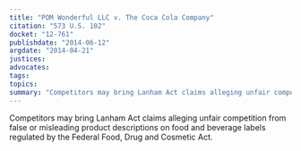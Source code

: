 ```yaml
---
title: "POM Wonderful LLC v. The Coca Cola Company"
citation: "573 U.S. 102"
docket: "12-761"
publishdate: "2014-06-12"
argdate: "2014-04-21"
justices:
advocates:
tags:
topics:
summary: "Competitors may bring Lanham Act claims alleging unfair competition from false or misleading product descriptions on food and beverage labels regulated by the Federal Food, Drug and Cosmetic Act."
---
```

Competitors may bring Lanham Act claims alleging unfair competition from false or misleading product descriptions on food and beverage labels regulated by the Federal Food, Drug and Cosmetic Act.

